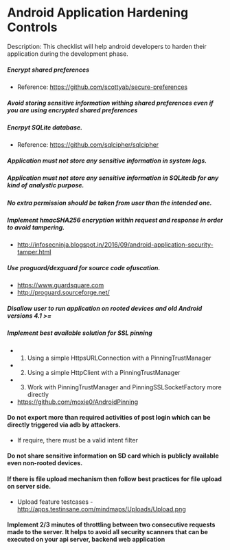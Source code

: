 # Android Application Hardening Controls
Description: This checklist will help android developers to harden their application during the development phase.

##### Encrypt shared preferences
  - Reference: https://github.com/scottyab/secure-preferences

##### Avoid storing sensitive information withing shared preferences even if you are using encrypted shared preferences

##### Encrpyt SQLite database.
  - Reference: https://github.com/sqlcipher/sqlcipher
  
##### Application must not store any sensitive information in system logs.

##### Application must not store any sensitive information in SQLitedb for any kind of analystic purpose.

##### No extra permission should be taken from user than the intended one.

##### Implement hmacSHA256 encryption within request and response in order to avoid tampering.
  - http://infosecninja.blogspot.in/2016/09/android-application-security-tamper.html
  
##### Use proguard/dexguard for source code ofuscation.
  - https://www.guardsquare.com
  - http://proguard.sourceforge.net/
  
##### Disallow user to run application on rooted devices and old Android versions 4.1 >=

##### Implement best available solution for SSL pinning
  - 1. Using a simple HttpsURLConnection with a PinningTrustManager
  - 2. Using a simple HttpClient with a PinningTrustManager
  - 3. Work with PinningTrustManager and PinningSSLSocketFactory more directly
  - https://github.com/moxie0/AndroidPinning
  
#### Do not export more than required activities of post login which can be directly triggered via adb by attackers.
  - If require, there must be a valid intent filter
#### Do not share sensitive information on SD card which is publicly available even non-rooted devices.

#### If there is file upload mechanism then follow best practices for file upload on server side.
  - Upload feature testcases - http://apps.testinsane.com/mindmaps/Uploads/Upload.png
  
#### Implement 2/3 minutes of throttling between two consecutive requests made to the server. It helps to avoid all security scanners that can be executed on your api server, backend web application
